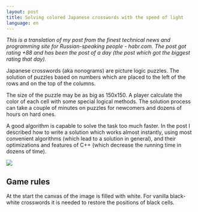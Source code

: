 ```yaml
---
layout: post
title: Solving colored Japanese crosswords with the speed of light
language: en
---
```


*This is a translation of my post from the finest technical news and programming site for Russian-speaking people - habr.com. The post got rating +88 and has been the post of a day (the post which got the biggest rating that day).*

Japanese crosswords (aka nonograms) are picture logic puzzles. The solution of puzzles based on numbers which are placed to the left of the rows and on the top of the columns.

The size of the puzzle may be as big as 150x150. A player calculate the color of each cell with some special logical methods. The solution process can take a couple of minutes on puzzles for newcomers and dozens of hours on hard ones.

A good algorithm is capable to solve the task too much faster. In the post I described how to write a solution which works almost instantly, using most convenient algorithms (which lead to a solution in general), and their optimizations and features of C++ (which decrease the running time in dozens of time).

<img align="center" src="https://habrastorage.org/webt/w1/tw/-c/w1tw-caq1d9vswcrqfapdufcbfk.gif" />
<!--break-->

## Game rules
At the start the canvas of the image is filled with white. For vanilla black-white crosswords it is needed to restore the positions of black cells.

